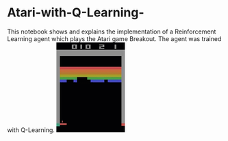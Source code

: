 # Atari-with-Q-Learning-
This notebook shows and explains the implementation of a Reinforcement Learning agent which plays the Atari game Breakout. The agent was trained with Q-Learning.
![sdsad](atari.gif)
